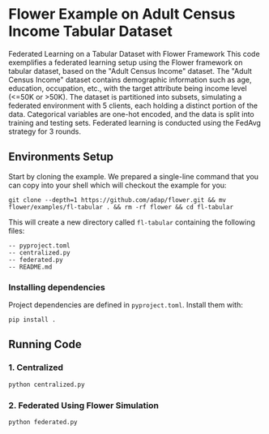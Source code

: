 # Flower Example on Adult Census Income Tabular Dataset

Federated Learning on a Tabular Dataset with Flower Framework
This code exemplifies a federated learning setup using the Flower framework on tabular dataset, based on the "Adult Census Income" dataset. The "Adult Census Income" dataset contains demographic information such as age, education, occupation, etc., with the target attribute being income level (\<=50K or >50K). The dataset is partitioned into subsets, simulating a federated environment with 5 clients, each holding a distinct portion of the data. Categorical variables are one-hot encoded, and the data is split into training and testing sets. Federated learning is conducted using the FedAvg strategy for 3 rounds.

## Environments Setup

Start by cloning the example. We prepared a single-line command that you can copy into your shell which will checkout the example for you:

```shell
git clone --depth=1 https://github.com/adap/flower.git && mv flower/examples/fl-tabular . && rm -rf flower && cd fl-tabular
```

This will create a new directory called `fl-tabular` containing the following files:

```shell
-- pyproject.toml
-- centralized.py
-- federated.py
-- README.md
```

### Installing dependencies

Project dependencies are defined in `pyproject.toml`. Install them with:

```shell
pip install .
```

## Running Code

### 1. Centralized

```bash
python centralized.py
```

### 2. Federated Using Flower Simulation

```bash
python federated.py
```
